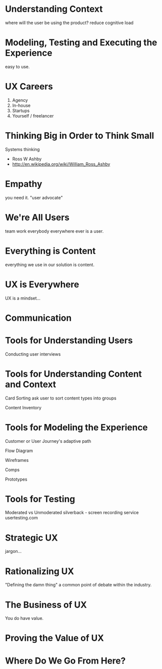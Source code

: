 # Understanding Context
where will the user be using the product?
reduce cognitive load

# Modeling, Testing and Executing the Experience
easy to use.

# UX Careers
1. Agency
2. In-house
3. Startups
4. Yourself / freelancer

# Thinking Big in Order to Think Small
Systems thinking
- Ross W Ashby
- http://en.wikipedia.org/wiki/William_Ross_Ashby

# Empathy
you need it.
"user advocate"

# We're All Users
team work
everybody everywhere ever is a user.

# Everything is Content
everything we use in our solution is content.

# UX is Everywhere
UX is a mindset...

# Communication

# Tools for Understanding Users
Conducting user interviews

# Tools for Understanding Content and Context
Card Sorting
ask user to sort content types into groups

Content Inventory

# Tools for Modeling the Experience
Customer or User Journey's
adaptive path

Flow Diagram

Wireframes

Comps

Prototypes

# Tools for Testing
Moderated vs Unmoderated
silverback - screen recording service
usertesting.com 

# Strategic UX
jargon...

# Rationalizing UX
"Defining the damn thing" a common point of debate within the industry.

# The Business of UX
You do have value.

# Proving the Value of UX

# Where Do We Go From Here?

















